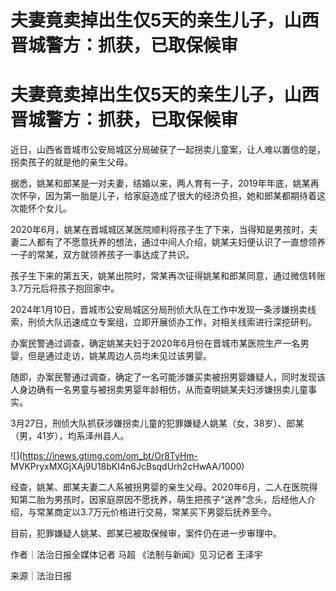 # 夫妻竟卖掉出生仅5天的亲生儿子，山西晋城警方：抓获，已取保候审

# 夫妻竟卖掉出生仅5天的亲生儿子，山西晋城警方：抓获，已取保候审

近日，山西省晋城市公安局城区分局破获了一起拐卖儿童案，让人难以置信的是，拐卖孩子的就是他的亲生父母。

据悉，姚某和郎某是一对夫妻，结婚以来，两人育有一子，2019年年底，姚某再次怀孕，因为第一胎是儿子，给家庭造成了很大的经济负担，她和郎某都期待着这次能怀个女儿。

2020年6月，姚某在晋城城区某医院顺利将孩子生了下来，当得知是男孩时，夫妻二人都有了不愿意抚养的想法，通过中间人介绍，姚某夫妇便认识了一直想领养一子的常某，双方就领养孩子一事达成了共识。

孩子生下来的第五天，姚某出院时，常某再次征得姚某和郎某同意，通过微信转账3.7万元后将孩子抱回家中。

2024年1月10日，晋城市公安局城区分局刑侦大队在工作中发现一条涉嫌拐卖线索，刑侦大队迅速成立专案组，立即开展侦办工作，对相关线索进行深挖研判。

办案民警通过调查，确定姚某夫妇于2020年6月份在晋城市某医院生产一名男婴，但是通过走访，姚某周边人员均未见过该男婴。

随即，办案民警通过调查，确定了一名可能涉嫌买卖被拐男婴嫌疑人，同时发现该人身边确有一名男童与被拐卖男婴年龄相仿，从而查明姚某夫妇涉嫌拐卖儿童事实。

3月27日，刑侦大队抓获涉嫌拐卖儿童的犯罪嫌疑人姚某（女，38岁）、郎某（男，41岁），均系泽州县人。

![](https://inews.gtimg.com/om_bt/Or8TyHm-
MVKPryxMXGjXAj9U18bKI4n6JcBsqdUrh2cHwAA/1000)

经查，姚某、郎某夫妻二人系被拐男婴的亲生父母。2020年6月，二人在医院得知第二胎为男孩时，因家庭原因不愿抚养，萌生把孩子“送养”念头，后经他人介绍，与常某商定以3.7万元价格进行交易，常某买下男婴后抚养至今。

目前，犯罪嫌疑人姚某、郎某已被取保候审，案件仍在进一步审理中。

作者｜法治日报全媒体记者 马超 《法制与新闻》见习记者 王泽宇

来源｜法治日报

